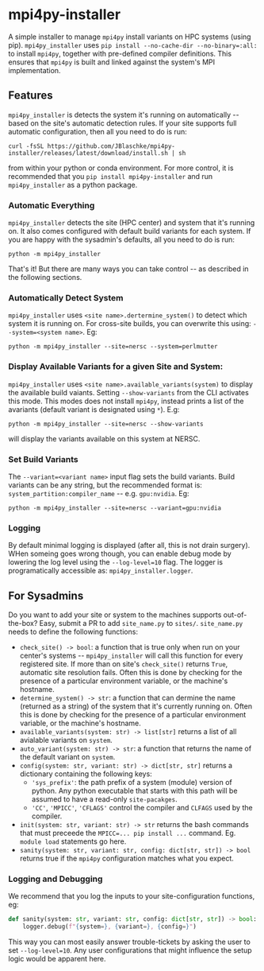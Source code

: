# mpi4py-installer

A simple installer to manage `mpi4py` install variants on HPC systems (using
pip). `mpi4py_installer` uses `pip install --no-cache-dir --no-binary=:all:` to
install `mpi4py`, together with pre-defined compiler definitions. This ensures
that `mpi4py` is built and linked against the system's MPI implementation.

## Features

`mpi4py_installer` is detects the system it's running on automatically -- based
on the site's automatic detection rules. If your site supports full automatic
configuration, then all you need to do is run:

```
curl -fsSL https://github.com/JBlaschke/mpi4py-installer/releases/latest/download/install.sh | sh
```

from within your python or conda environment. For more control, it is
recommended that you `pip install mpi4py-installer` and run `mpi4py_installer`
as a python package.

### Automatic Everything

`mpi4py_installer` detects the site (HPC center) and system that it's running
on. It also comes configured with default build variants for each system. If
you are happy with the sysadmin's defaults, all you need to do is run:

```
python -m mpi4py_installer
```

That's it! But there are many ways you can take control -- as described in the
following sections.

### Automatically Detect System

`mpi4py_installer` uses `<site name>.dertermine_system()` to detect which
system it is running on. For cross-site builds, you can overwrite this using:
`--system=<system name>`. Eg:

```
python -m mpi4py_installer --site=nersc --system=perlmutter
```

### Display Available Variants for a given Site and System:

`mpi4py_installer` uses `<site name>.available_variants(system)` to display the
available build vaiants. Setting `--show-variants` from the CLI activates this
mode. This modes does not install `mpi4py`, instead prints a list of the
avariants (default variant is designated using `*`). E.g:

```
python -m mpi4py_installer --site=nersc --show-variants
```

will display the variants available on this system at NERSC.

### Set Build Variants

The `--variant=<variant name>` input flag sets the build variants. Build
variants can be any string, but the recommended format is:
`system_partition:compiler_name` -- e.g. `gpu:nvidia`. Eg:

```
python -m mpi4py_installer --site=nersc --variant=gpu:nvidia
```

### Logging

By default minimal logging is displayed (after all, this is not drain surgery).
WHen someing goes wrong though, you can enable debug mode by lowering the log
level using the `--log-level=10` flag. The logger is programatically accessible
as: `mpi4py_installer.logger`.

## For Sysadmins

Do you want to add your site or system to the machines supports out-of-the-box?
Easy, submit a PR to add `site_name.py` to `sites/`. `site_name.py` needs to
define the following functions:

* `check_site() -> bool`: a function that is true only when run on your center's
systems -- `mpi4py_installer` will call this function for every registered site.
If more than on site's `check_site()` returns `True`, automatic site resolution
fails. Often this is done by checking for the presence of a particular
environment variable, or the machine's hostname.
* `determine_system() -> str`: a function that can dermine the name
(returned as a string) of the system that it's currently running on. Often this
is done by checking for the presence of a particular environment variable, or
the machine's hostname.
* `available_variants(system: str) -> list[str]` returns a list of all avialable
variants on `system`.
* `auto_variant(system: str) -> str`: a function that returns the name of the
default variant on `system`.
* `config(system: str, variant: str) -> dict[str, str]` returns a dictionary
containing the following keys:
    - `'sys_prefix'`: the path prefix of a system (module) version of python.
    Any python executable that starts with this path will be assumed to have a
    read-only `site-pacakges`.
    - `'CC'`, `'MPICC'`, `'CFLAGS'` control the compiler and `CLFAGS` used by
    the compiler.
* `init(system: str, variant: str) -> str` returns the bash commands that must
preceede the `MPICC=... pip install ...` command. Eg. `module load` statements
go here.
* `sanity(system: str, variant: str, config: dict[str, str]) -> bool` returns
true if the `mpi4py` configuration matches what you expect.

### Logging and Debugging

We recommend that you log the inputs to your site-configuration functions, eg:

```python
def sanity(system: str, variant: str, config: dict[str, str]) -> bool:
    logger.debug(f"{system=}, {variant=}, {config=}")
```

This way you can most easily answer trouble-tickets by asking the user to set
`--log-level=10`. Any user configurations that might influence the setup logic
would be apparent here.
